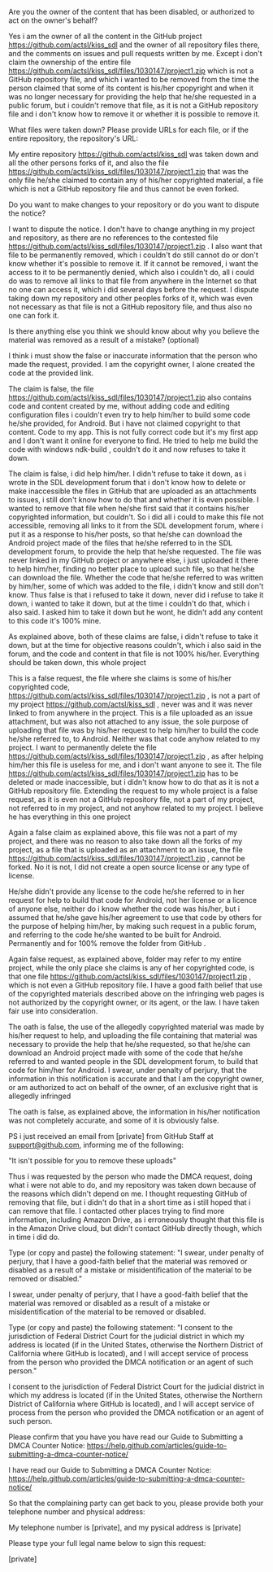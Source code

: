 Are you the owner of the content that has been disabled, or authorized to act on the owner's behalf?

Yes i am the owner of all the content in the GitHub project https://github.com/actsl/kiss_sdl and the owner of all repository files there, and the comments on issues and pull requests written by me. Except i don't claim the ownership of the entire file https://github.com/actsl/kiss_sdl/files/1030147/project1.zip which is not a GitHub repository file, and which i wanted to be removed from the time the person claimed that some of its content is his/her cpopyright and when it was no longer necessary for providing the help that he/she requested in a public forum, but i couldn't remove that file, as it is not a GitHub repository file and i don't know how to remove it or whether it is possible to remove it.

What files were taken down? Please provide URLs for each file, or if the entire repository, the repository's URL:

My entire repository https://github.com/actsl/kiss_sdl was taken down and all the other persons forks of it, and also the file https://github.com/actsl/kiss_sdl/files/1030147/project1.zip that was the only file he/she claimed to contain any of his/her copyrighted material, a file which is not a GitHub repository file and thus cannot be even forked.

Do you want to make changes to your repository or do you want to dispute the notice?

I want to dispute the notice. I don't have to change anything in my project and repository, as there are no references to the contested file https://github.com/actsl/kiss_sdl/files/1030147/project1.zip . I also want that file to be permanently removed, which i couldn't do still cannot do or don't know whether it's possible to remove it. If it cannot be removed, i want the access to it to be permanently denied, which also i couldn't do, all i could do was to remove all links to that file from anywhere in the Internet so that no one can access it, which i did several days before the request. I dispute taking down my repository and other peoples forks of it, which was even not necessary as that file is not a GitHub repository file, and thus also no one can fork it.

Is there anything else you think we should know about why you believe the material was removed as a result of a mistake? (optional)

I think i must show the false or inaccurate information that the person who made the request, provided.
I am the copyright owner, I alone created the code at the provided link.

The claim is false, the file https://github.com/actsl/kiss_sdl/files/1030147/project1.zip also contains code and content created by me, without adding code and editing configuration files i couldn't even try to help him/her to build some code he/she provided, for Android. But i have not claimed copyright to that content.
Code to my app. This is not fully correct code but it's my first app and I don't want it online for everyone to find. He tried to help me build the code with windows ndk-build , couldn't do it and now refuses to take it down.

The claim is false, i did help him/her. I didn't refuse to take it down, as i wrote in the SDL development forum that i don't know how to delete or make inaccessible the files in GitHub that are uploaded as an attachments to issues, i still don't know how to do that and whether it is even possible. I wanted to remove that file when he/she first said that it contains his/her copyrighted information, but couldn't. So i did all i could to make this file not accessible, removing all links to it from the SDL development forum, where i put it as a response to his/her posts, so that he/she can download the Android project made of the files that he/she referred to in the SDL development forum, to provide the help that he/she requested. The file was never linked in my GitHub project or anywhere else, i just uploaded it there to help him/her, finding no better place to upload such file, so that he/she can download the file. Whether the code that he/she referred to was written by him/her, some of which was added to the file, i didn't know and still don't know. Thus false is that i refused to take it down, never did i refuse to take it down, i wanted to take it down, but at the time i couldn't do that, which i also said.
I asked him to take it down but he wont, he didn't add any content to this code it's 100% mine.

As explained above, both of these claims are false, i didn't refuse to take it down, but at the time for objective reasons couldn't, which i also said in the forum, and the code and content in that file is not 100% his/her.
Everything should be taken down, this whole project

This is a false request, the file where she claims is some of his/her copyrighted code, https://github.com/actsl/kiss_sdl/files/1030147/project1.zip , is not a part of my project https://github.com/actsl/kiss_sdl , never was and it was never linked to from anywhere in the project. This is a file uploaded as an issue attachment, but was also not attached to any issue, the sole purpose of uploading that file was by his/her request to help him/her to build the code he/she referred to, to Android. Neither was that code anyhow related to my project. I want to permanently delete the file https://github.com/actsl/kiss_sdl/files/1030147/project1.zip , as after helping him/her this file is useless for me, and i don't want anyone to see it. The file https://github.com/actsl/kiss_sdl/files/1030147/project1.zip has to be deleted or made inaccessible, but i didn't know how to do that as it is not a GitHub repository file. Extending the request to my whole project is a false request, as it is even not a GitHub repository file, not a part of my project, not referred to in my project, and not anyhow related to my project.
I believe he has everything in this one project

Again a false claim as explained above, this file was not a part of my project, and there was no reason to also take down all the forks of my project, as a file that is uploaded as an attachment to an issue, the file https://github.com/actsl/kiss_sdl/files/1030147/project1.zip , cannot be forked.
No it is not, I did not create a open source license or any type of license.

He/she didn't provide any license to the code he/she referred to in her request for help to build that code for Android, not her license or a licence of anyone else, neither do i know whether the code was his/her, but i assumed that he/she gave his/her agreement to use that code by others for the purpose of helping him/her, by making such request in a public forum, and referring to the code he/she wanted to be built for Android.
Permanently and for 100% remove the folder from GitHub .

Again false request, as explained above, folder may refer to my entire project, while the only place she claims is any of her copyrighted code, is that one file https://github.com/actsl/kiss_sdl/files/1030147/project1.zip , which is not even a GitHub repository file.
I have a good faith belief that use of the copyrighted materials described above on the infringing web pages is not authorized by the copyright owner, or its agent, or the law. I have taken fair use into consideration.

The oath is false, the use of the allegedly copyrighted material was made by his/her request to help, and uploading the file containing that material was necessary to provide the help that he/she requested, so that he/she can download an Android project made with some of the code that he/she referred to and wanted people in the SDL development forum, to build that code for him/her for Android.
I swear, under penalty of perjury, that the information in this notification is accurate and that I am the copyright owner, or am authorized to act on behalf of the owner, of an exclusive right that is allegedly infringed

The oath is false, as explained above, the information in his/her notification was not completely accurate, and some of it is obviously false.

PS i just received an email from [private] from GitHub Staff at support@github.com, informing me of the following:

"It isn't possible for you to remove these uploads"

Thus i was requested by the person who made the DMCA request, doing what i were not able to do, and my repository was taken down because of the reasons which didn't depend on me. I thought requesting GitHub of removing that file, but i didn't do that in a short time as i still hoped that i can remove that file. I contacted other places trying to find more information, including Amazon Drive, as i erroneously thought that this file is in the Amazon Drive cloud, but didn't contact GitHub directly though, which in time i did do.

Type (or copy and paste) the following statement: "I swear, under penalty of perjury, that I have a good-faith belief that the material was removed or disabled as a result of a mistake or misidentification of the material to be removed or disabled."

I swear, under penalty of perjury, that I have a good-faith belief that the material was removed or disabled as a result of a mistake or misidentification of the material to be removed or disabled.

Type (or copy and paste) the following statement: "I consent to the jurisdiction of Federal District Court for the judicial district in which my address is located (if in the United States, otherwise the Northern District of California where GitHub is located), and I will accept service of process from the person who provided the DMCA notification or an agent of such person."

I consent to the jurisdiction of Federal District Court for the judicial district in which my address is located (if in the United States, otherwise the Northern District of California where GitHub is located), and I will accept service of process from the person who provided the DMCA notification or an agent of such person.

Please confirm that you have you have read our Guide to Submitting a DMCA Counter Notice: https://help.github.com/articles/guide-to-submitting-a-dmca-counter-notice/

I have read our Guide to Submitting a DMCA Counter Notice: https://help.github.com/articles/guide-to-submitting-a-dmca-counter-notice/

So that the complaining party can get back to you, please provide both your telephone number and physical address:

My telephone number is [private], and my pysical address is [private]

Please type your full legal name below to sign this request:

[private]
